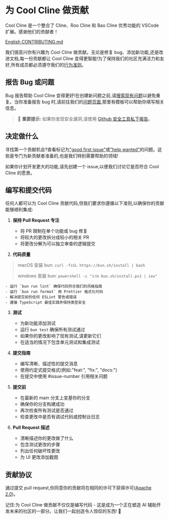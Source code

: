 # 为 Cool Cline 做贡献
Cool Cline 是一个整合了 Cline、Roo Cline 和 Bao Cline 优秀功能的 VSCode 扩展。感谢他们的贡献者！

[English CONTRIBUTING.md](CONTRIBUTING.md)

我们很高兴你有兴趣为 Cool Cline 做贡献。无论是修复 bug、添加新功能,还是改进文档,每一份贡献都让 Cool Cline 变得更智能!为了保持我们的社区充满活力和友好,所有成员都必须遵守我们的[行为准则](CODE_OF_CONDUCT.md)。

## 报告 Bug 或问题

Bug 报告帮助 Cool Cline 变得更好!在创建新问题之前,请[搜索现有问题](https://github.com/chatterzhao/cool-cline/issues)以避免重复。当你准备报告 bug 时,请前往我们的[问题页面](https://github.com/chatterzhao/cool-cline/issues/new/choose),那里有模板可以帮助你填写相关信息。

<blockquote class='warning-note'>
     🔐 <b>重要提示:</b> 如果你发现安全漏洞,请使用 <a href="https://github.com/chatterzhao/cool-cline/security/advisories/new">Github 安全工具私下报告</a>。
</blockquote>

## 决定做什么

寻找第一个贡献机会?查看标记为["good first issue"](https://github.com/chatterzhao/cool-cline/labels/good%20first%20issue)或["help wanted"](https://github.com/chatterzhao/cool-cline/labels/help%20wanted)的问题。这些是专门为新贡献者准备的,也是我们特别需要帮助的领域!

如果你计划开发更大的功能,请先创建一个 issue,以便我们讨论它是否符合 Cool Cline 的愿景。

## 编写和提交代码

任何人都可以为 Cool Cline 贡献代码,但我们要求你遵循以下准则,以确保你的贡献能够顺利集成:

1. **保持 Pull Request 专注**
    - 将 PR 限制在单个功能或 bug 修复
    - 将较大的更改拆分成较小的相关 PR
    - 将更改分解为可以独立审查的逻辑提交

2. **代码质量**
> macOS 安装 bun: `curl -fsSL https://bun.sh/install | bash`
>
> windows 安装 bun: `powershell -c "irm bun.sh/install.ps1 | iex"`

    - 运行 `bun run lint` 确保代码符合我们的风格指南
    - 运行 `bun run format` 用 Prettier 格式化代码
    - 解决提交前的任何 ESLint 警告或错误
    - 遵循 TypeScript 最佳实践并保持类型安全

3. **测试**
    - 为新功能添加测试
    - 运行 `bun test` 确保所有测试通过
    - 如果你的更改影响了现有测试,请更新它们
    - 在适当的情况下包含单元测试和集成测试

4. **提交指南**
    - 编写清晰、描述性的提交消息
    - 使用约定式提交格式(例如:"feat:", "fix:", "docs:")
    - 在提交中使用 #issue-number 引用相关问题

5. **提交前**
    - 在最新的 main 分支上变基你的分支
    - 确保你的分支构建成功
    - 再次检查所有测试是否通过
    - 检查更改中是否有调试代码或控制台日志

6. **Pull Request 描述**
    - 清晰描述你的更改做了什么
    - 包含测试更改的步骤
    - 列出任何破坏性更改
    - 为 UI 更改添加截图

## 贡献协议

通过提交 pull request,你同意你的贡献将在相同的许可下获得许可([Apache 2.0](LICENSE))。

记住:为 Cool Cline 做贡献不仅仅是编写代码 - 这是成为一个正在塑造 AI 辅助开发未来的社区的一部分。让我们一起创造令人惊叹的东西! 🚀